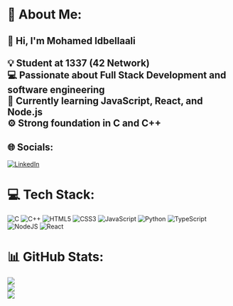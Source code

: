 # 💫 About Me:
## 👋 Hi, I'm Mohamed Idbellaali<br><br>💡 Student at **1337 (42 Network)**  <br>💻 Passionate about **Full Stack Development** and **software engineering**  <br>🚀 Currently learning **JavaScript**, **React**, and **Node.js**  <br>⚙️ Strong foundation in **C** and **C++**  <br>

## 🌐 Socials:
[![LinkedIn](https://img.shields.io/badge/LinkedIn-%230077B5.svg?logo=linkedin&logoColor=white)](https://linkedin.com/in/mohamed-idbellaali) 

# 💻 Tech Stack:
![C](https://img.shields.io/badge/c-%2300599C.svg?style=for-the-badge&logo=c&logoColor=white) 
![C++](https://img.shields.io/badge/c++-%2300599C.svg?style=for-the-badge&logo=c%2B%2B&logoColor=white) 
![HTML5](https://img.shields.io/badge/html5-%23E34F26.svg?style=for-the-badge&logo=html5&logoColor=white) 
![CSS3](https://img.shields.io/badge/css3-%231572B6.svg?style=for-the-badge&logo=css3&logoColor=white) 
![JavaScript](https://img.shields.io/badge/javascript-%23323330.svg?style=for-the-badge&logo=javascript&logoColor=%23F7DF1E) 
![Python](https://img.shields.io/badge/python-3670A0?style=for-the-badge&logo=python&logoColor=ffdd54) 
![TypeScript](https://img.shields.io/badge/typescript-%23007ACC.svg?style=for-the-badge&logo=typescript&logoColor=white) 
![NodeJS](https://img.shields.io/badge/node.js-6DA55F?style=for-the-badge&logo=node.js&logoColor=white) 
![React](https://img.shields.io/badge/react-%2320232a.svg?style=for-the-badge&logo=react&logoColor=%2361DAFB)

# 📊 GitHub Stats:
![](https://github-readme-stats.vercel.app/api?username=idbella-med&theme=dark&hide_border=false&include_all_commits=false&count_private=false)<br/>
![](https://nirzak-streak-stats.vercel.app/?user=idbella-med&theme=dark&hide_border=false)<br/>
![](https://github-readme-stats.vercel.app/api/top-langs/?username=idbella-med&theme=dark&hide_border=false&include_all_commits=false&count_private=false&layout=compact)

